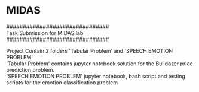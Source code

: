# MIDAS
############################### <br>
Task Submission for MIDAS lab <br>
############################### <br>


Project Contain 2 folders 'Tabular Problem' and 'SPEECH EMOTION PROBLEM' <br>
'Tabular Problem' contains jupyter notebook solution for the Bulldozer price prediction problem. <br>
'SPEECH EMOTION PROBLEM' jupyter notebook, bash script and testing scripts for the emotion classification problem <br>
